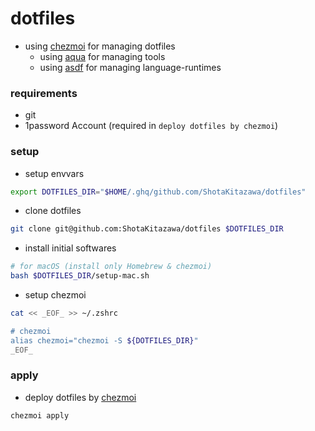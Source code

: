 # dotfiles

* using [chezmoi](https://github.com/twpayne/chezmoi) for managing dotfiles
    * using [aqua](https://github.com/aquaproj/aqua) for managing tools
    * using [asdf](https://github.com/asdf-vm/asdf) for managing language-runtimes

### requirements

* git
* 1password Account (required in `deploy dotfiles by chezmoi`)

### setup

* setup envvars

```bash
export DOTFILES_DIR="$HOME/.ghq/github.com/ShotaKitazawa/dotfiles"
```

* clone dotfiles

```bash
git clone git@github.com:ShotaKitazawa/dotfiles $DOTFILES_DIR
```

* install initial softwares

```bash
# for macOS (install only Homebrew & chezmoi)
bash $DOTFILES_DIR/setup-mac.sh
```

* setup chezmoi

```bash
cat << _EOF_ >> ~/.zshrc

# chezmoi
alias chezmoi="chezmoi -S ${DOTFILES_DIR}"
_EOF_
```

### apply

* deploy dotfiles by [chezmoi](https://github.com/twpayne/chezmoi)

```bash
chezmoi apply
```


